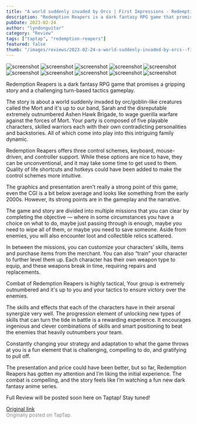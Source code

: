 ```yaml
---
title: "A world suddenly invaded by Orcs | First Impressions - Redemption Reapers"
description: "Redemption Reapers is a dark fantasy RPG game that promises a gripping story and a challenging turn-based tactics gameplay."
pubDate: 2023-02-24
author: "lyndonguitar"
category: "Review"
tags: ["taptap", "redemption-reapers"]
featured: false
thumb: "/images/reviews/2023-02-24-a-world-suddenly-invaded-by-orcs--first-impressions---redemption-reapers-0.avif"
---
```


<div class="gallery">
  <img src="/images/reviews/2023-02-24-a-world-suddenly-invaded-by-orcs--first-impressions---redemption-reapers-0.avif" alt="screenshot" />
  <img src="/images/reviews/2023-02-24-a-world-suddenly-invaded-by-orcs--first-impressions---redemption-reapers-1.avif" alt="screenshot" />
  <img src="/images/reviews/2023-02-24-a-world-suddenly-invaded-by-orcs--first-impressions---redemption-reapers-2.avif" alt="screenshot" />
  <img src="/images/reviews/2023-02-24-a-world-suddenly-invaded-by-orcs--first-impressions---redemption-reapers-3.avif" alt="screenshot" />
  <img src="/images/reviews/2023-02-24-a-world-suddenly-invaded-by-orcs--first-impressions---redemption-reapers-4.avif" alt="screenshot" />
  <img src="/images/reviews/2023-02-24-a-world-suddenly-invaded-by-orcs--first-impressions---redemption-reapers-5.avif" alt="screenshot" />
  <img src="/images/reviews/2023-02-24-a-world-suddenly-invaded-by-orcs--first-impressions---redemption-reapers-6.avif" alt="screenshot" />
  <img src="/images/reviews/2023-02-24-a-world-suddenly-invaded-by-orcs--first-impressions---redemption-reapers-7.avif" alt="screenshot" />
  <img src="/images/reviews/2023-02-24-a-world-suddenly-invaded-by-orcs--first-impressions---redemption-reapers-8.avif" alt="screenshot" />
  <img src="/images/reviews/2023-02-24-a-world-suddenly-invaded-by-orcs--first-impressions---redemption-reapers-9.avif" alt="screenshot" />
</div>

Redemption Reapers is a dark fantasy RPG game that promises a gripping story and a challenging turn-based tactics gameplay.

The story is about a world suddenly invaded by orc/goblin-like creatures called the Mort and it's up to our band, Sarah and the disreputable extremely outnumbered Ashen Hawk Brigade, to wage guerilla warfare against the forces of Mort. Your party is composed of five playable characters, skilled warriors each with their own contradicting personalities and backstories. All of which come into play into this intriguing family dynamic.

Redemption Reapers offers three control schemes, keyboard, mouse-driven, and controller support. While these options are nice to have, they can be unconventional, and it may take some time to get used to them. Quality of life shortcuts and hotkeys could have been added to make the control schemes more intuitive.

The graphics and presentation aren’t really a strong point of this game, even the CGI is a bit below average and looks like something from the early 2000s. However, its strong points are in the gameplay and the narrative.

The game and story are divided into multiple missions that you can clear by completing the objective — where in some circumstances you have a choice on what to do, maybe just passing through is enough, maybe you need to wipe all of them, or maybe you need to save someone. Aside from enemies, you will also encounter loot and collectible relics scattered.

In between the missions, you can customize your characters’ skills, items and purchase items from the merchant. You can also “train” your character to further level them up. Each character has their own weapon type to equip, and these weapons break in time, requiring repairs and replacements.

Combat of Redemption Reapers is highly tactical, Your group is extremely outnumbered and it's up to you and your tactics to ensure victory over the enemies.

The skills and effects that each of the characters have in their arsenal synergize very well. The progression element of unlocking new types of skills that can turn the tide in battle is a rewarding experience. It encourages ingenious and clever combinations of skills and smart positioning to beat the enemies that heavily outnumbers your team.

Constantly changing your strategy and adaptation to what the game throws at you is a fun element that is challenging, compelling to do, and gratifying to pull off.

The presentation and price could have been better, but so far, Redemption Reapers has gotten my attention and I’m liking the initial experience. The combat is compelling, and the story feels like I’m watching a fun new dark fantasy anime series.

Full Review will be posted soon here on Taptap! Stay tuned!

[Original link](https://www.taptap.io/post/4625753)<br><span style="font-size: 0.95em; color: #888;">Originally posted on TapTap.</span>
